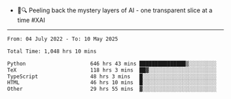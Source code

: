 - 🧅🔍 Peeling back the mystery layers of AI - one transparent slice at a time #XAI

---

<!--START_SECTION:waka-->

```txt
From: 04 July 2022 - To: 10 May 2025

Total Time: 1,048 hrs 10 mins

Python                     646 hrs 43 mins ███████████████▒░░░░░░░░░   61.70 %
TeX                        118 hrs 3 mins  ██▓░░░░░░░░░░░░░░░░░░░░░░   11.26 %
TypeScript                 48 hrs 3 mins   █░░░░░░░░░░░░░░░░░░░░░░░░   04.59 %
HTML                       46 hrs 10 mins  █░░░░░░░░░░░░░░░░░░░░░░░░   04.41 %
Other                      29 hrs 55 mins  ▓░░░░░░░░░░░░░░░░░░░░░░░░   02.86 %
```

<!--END_SECTION:waka-->
